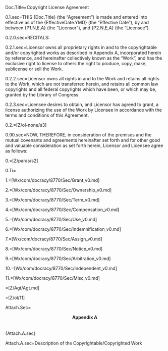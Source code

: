 Doc.Title=Copyright License Agreement


0.1.sec=THIS {Doc.Title} (the “Agreement”) is made and entered into effective as of the {EffectiveDate.YMD} (the “Effective Date”), by and between {P1.N,E,A} (the “Licensor”), and {P2.N,E,A} (the “Licensee”).

0.2.0.sec=RECITALS:

0.2.1.sec=Licensor owns all proprietary rights in and to the copyrightable and/or copyrighted works as described in Appendix A, incorporated herein by reference, and hereinafter collectively known as the “Work”, and has the exclusive right to license to others the right to produce, copy, make, sublicense or sell the Work.

0.2.2.sec=Licensor owns all rights in and to the Work and retains all rights to the Work, which are not transferred herein, and retains all common law copyrights and all federal copyrights which have been, or which may be, granted by the Library of Congress.

0.2.3.sec=Licensee desires to obtain, and Licensor has agreed to grant, a license authorizing the use of the Work by Licensee in accordance with the terms and conditions of this Agreement.

0.2.=[Z/ol-none/s3]

0.90.sec=NOW, THEREFORE, in consideration of the premises and the mutual covenants and agreements hereinafter set forth and for other good and valuable consideration as set forth herein, Licensor and Licensee agree as follows:

0.=[Z/paras/s2]

0.Ti=</i>

1.=[Wx/com/docracy/8770/Sec/Grant_v0.md]

2.=[Wx/com/docracy/8770/Sec/Ownership_v0.md]

3.=[Wx/com/docracy/8770/Sec/Term_v0.md]

4.=[Wx/com/docracy/8770/Sec/Compensation_v0.md]

5.=[Wx/com/docracy/8770/Sec/Use_v0.md]

6.=[Wx/com/docracy/8770/Sec/Indemnification_v0.md]

7.=[Wx/com/docracy/8770/Sec/Assign_v0.md]

8.=[Wx/com/docracy/8770/Sec/Notice_v0.md]

9.=[Wx/com/docracy/8770/Sec/Arbitration_v0.md]

10.=[Wx/com/docracy/8770/Sec/Independent_v0.md]

11.=[Wx/com/docracy/8770/Sec/Misc_v0.md]

=[Z/Agt/Agt.md]

=[Z/ol/11]

Attach.Sec=<center><b>Appendix A</b></center><br><br>{Attach.A.sec}

Attach.A.sec=Description of the Copyrightable/Copyrighted Work